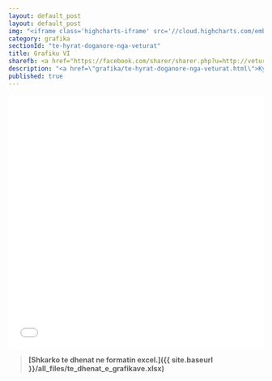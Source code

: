 ```yaml
---
layout: default_post
layout: default_post
img: "<iframe class='highcharts-iframe' src='//cloud.highcharts.com/embed/uduteb' style='border: 0; width: 100%; height: 400px'>&nbsp;</iframe>"
category: grafika
sectionId: "te-hyrat-doganore-nga-veturat"
title: Grafiku VI
sharefb: <a href="https://facebook.com/sharer/sharer.php?u=http://veturat.institutigap.org/grafika/te-hyrat-doganore-nga-veturat.html" target="_blank"><i class="fa fa-facebook"> | Share on facebook</i> </a>
description: "<a href=\"grafika/te-hyrat-doganore-nga-veturat.html\">Ky grafikon </a>paraqet të hyrat doganore nga veturat."
published: true
---
```










<iframe class="highcharts-iframe" src="//cloud.highcharts.com/embed/uduteb" style="border: 0; width: 100%; height: 500px">&nbsp;</iframe>

>**[Shkarko te dhenat ne formatin excel.]({{ site.baseurl }}/all_files/te_dhenat_e_grafikave.xlsx)**
